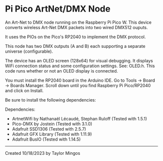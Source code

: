 # Pi Pico ArtNet/DMX Node

An Art-Net to DMX node running on the Raspberry Pi Pico W. This device converts wireless Art-Net DMX packets into two wired DMX512 ouputs.

It uses the PIOs on the Pico's RP2040 to implement the DMX protocol.

This node has two DMX outputs (A and B) each supporting a separate universe (configurable).

The device has an OLED screen (128x64) for visual debugging. It displays WiFi connection status and some configuration settings. See: OLED.h. This code runs whether or not an OLED display is connected.

You must install the RP2040 board in the Arduino IDE. Go to Tools → Board → Boards Manager. Scroll down until you find Raspberry Pi Pico/RP2040 and click on Install.

Be sure to install the following dependencies:

Dependencies:
  - ArtnetWifi by Nathanaël Lécaudé, Stephan Ruloff (Tested with 1.5.1)
  - Pico-DMX by Jostein (Tested with 3.1.0)
  - Adafruit SSD1306 (Tested with 2.5.7)
  - Adafruit GFX Library (Tested with 1.11.9)
  - Adafruit BusIO (Tested with 1.14.5)

---

Created 10/18/2023 by Taylor Mingos